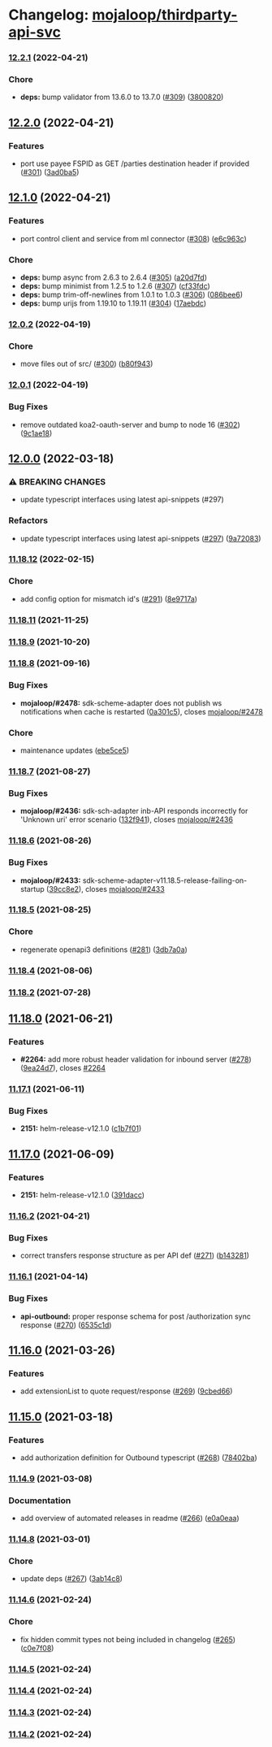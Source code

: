 # Changelog: [mojaloop/thirdparty-api-svc](https://github.com/mojaloop/thirdparty-api-svc)
### [12.2.1](https://github.com/mojaloop/sdk-scheme-adapter/compare/v12.2.0...v12.2.1) (2022-04-21)


### Chore

* **deps:** bump validator from 13.6.0 to 13.7.0 ([#309](https://github.com/mojaloop/sdk-scheme-adapter/issues/309)) ([3800820](https://github.com/mojaloop/sdk-scheme-adapter/commit/3800820b095fa86147189e836817c49b380b6814))

## [12.2.0](https://github.com/mojaloop/sdk-scheme-adapter/compare/v12.1.0...v12.2.0) (2022-04-21)


### Features

* port use payee FSPID as GET /parties destination header if provided ([#301](https://github.com/mojaloop/sdk-scheme-adapter/issues/301)) ([3ad0ba5](https://github.com/mojaloop/sdk-scheme-adapter/commit/3ad0ba5f745b459ff6d9484c83ac3f384faf34b2))

## [12.1.0](https://github.com/mojaloop/sdk-scheme-adapter/compare/v12.0.2...v12.1.0) (2022-04-21)


### Features

* port control client and service from ml connector ([#308](https://github.com/mojaloop/sdk-scheme-adapter/issues/308)) ([e6c963c](https://github.com/mojaloop/sdk-scheme-adapter/commit/e6c963c5e5faa17f6a39e0b70f34c3e3717ba090))


### Chore

* **deps:** bump async from 2.6.3 to 2.6.4 ([#305](https://github.com/mojaloop/sdk-scheme-adapter/issues/305)) ([a20d7fd](https://github.com/mojaloop/sdk-scheme-adapter/commit/a20d7fd0c324fcac948b30e5521fd798e387c6d3))
* **deps:** bump minimist from 1.2.5 to 1.2.6 ([#307](https://github.com/mojaloop/sdk-scheme-adapter/issues/307)) ([cf33fdc](https://github.com/mojaloop/sdk-scheme-adapter/commit/cf33fdc7691d29f07e36ea2460c2686333e5f449))
* **deps:** bump trim-off-newlines from 1.0.1 to 1.0.3 ([#306](https://github.com/mojaloop/sdk-scheme-adapter/issues/306)) ([086bee6](https://github.com/mojaloop/sdk-scheme-adapter/commit/086bee692f6c5ab12c7e3bcdd6ff8688d26ff69d))
* **deps:** bump urijs from 1.19.10 to 1.19.11 ([#304](https://github.com/mojaloop/sdk-scheme-adapter/issues/304)) ([17aebdc](https://github.com/mojaloop/sdk-scheme-adapter/commit/17aebdcae89169540a32d3ae61f7dadab24868c1))

### [12.0.2](https://github.com/mojaloop/sdk-scheme-adapter/compare/v12.0.1...v12.0.2) (2022-04-19)


### Chore

* move files out of src/ ([#300](https://github.com/mojaloop/sdk-scheme-adapter/issues/300)) ([b80f943](https://github.com/mojaloop/sdk-scheme-adapter/commit/b80f943760a2bfc09415c64fd31faf84782a523e))

### [12.0.1](https://github.com/mojaloop/sdk-scheme-adapter/compare/v12.0.0...v12.0.1) (2022-04-19)


### Bug Fixes

* remove outdated koa2-oauth-server and bump to node 16 ([#302](https://github.com/mojaloop/sdk-scheme-adapter/issues/302)) ([9c1ae18](https://github.com/mojaloop/sdk-scheme-adapter/commit/9c1ae18375f033fe59c219fa7cc970bd4d0c72f2))

## [12.0.0](https://github.com/mojaloop/sdk-scheme-adapter/compare/v11.18.12...v12.0.0) (2022-03-18)


### ⚠ BREAKING CHANGES

* update typescript interfaces using latest api-snippets (#297)

### Refactors

* update typescript interfaces using latest api-snippets ([#297](https://github.com/mojaloop/sdk-scheme-adapter/issues/297)) ([9a72083](https://github.com/mojaloop/sdk-scheme-adapter/commit/9a7208372976297a307a57478fb339b4ebbdc790))

### [11.18.12](https://github.com/mojaloop/sdk-scheme-adapter/compare/v11.18.11...v11.18.12) (2022-02-15)


### Chore

* add config option for mismatch id's ([#291](https://github.com/mojaloop/sdk-scheme-adapter/issues/291)) ([8e9717a](https://github.com/mojaloop/sdk-scheme-adapter/commit/8e9717a02c6d19f93b78f5b293917050be0ade84))

### [11.18.11](https://github.com/mojaloop/sdk-scheme-adapter/compare/v11.18.9...v11.18.11) (2021-11-25)

### [11.18.9](https://github.com/mojaloop/sdk-scheme-adapter/compare/v11.18.8...v11.18.9) (2021-10-20)

### [11.18.8](https://github.com/mojaloop/sdk-scheme-adapter/compare/v11.18.7...v11.18.8) (2021-09-16)


### Bug Fixes

* **mojaloop/#2478:** sdk-scheme-adapter does not publish ws notifications when cache is restarted ([0a301c5](https://github.com/mojaloop/sdk-scheme-adapter/commit/0a301c59f3a17adc3e32d1965353b776c568ecae)), closes [mojaloop/#2478](https://github.com/mojaloop/sdk-scheme-adapter/issues/2478)


### Chore

* maintenance updates ([ebe5ce5](https://github.com/mojaloop/sdk-scheme-adapter/commit/ebe5ce56c93ae564c4e1055c65ba130f11b623f2))

### [11.18.7](https://github.com/mojaloop/sdk-scheme-adapter/compare/v11.18.6...v11.18.7) (2021-08-27)


### Bug Fixes

* **mojaloop/#2436:** sdk-sch-adapter inb-API responds incorrectly for 'Unknown uri' error scenario ([132f941](https://github.com/mojaloop/sdk-scheme-adapter/commit/132f941a365bfa60b456d21b4a5d301fb3af9695)), closes [mojaloop/#2436](https://github.com/mojaloop/sdk-scheme-adapter/issues/2436)

### [11.18.6](https://github.com/mojaloop/sdk-scheme-adapter/compare/v11.18.5...v11.18.6) (2021-08-26)


### Bug Fixes

* **mojaloop/#2433:** sdk-scheme-adapter-v11.18.5-release-failing-on-startup ([39cc8e2](https://github.com/mojaloop/sdk-scheme-adapter/commit/39cc8e2df09676798e0e6062d13f3de903544adf)), closes [mojaloop/#2433](https://github.com/mojaloop/sdk-scheme-adapter/issues/2433)

### [11.18.5](https://github.com/mojaloop/sdk-scheme-adapter/compare/v11.18.4...v11.18.5) (2021-08-25)


### Chore

* regenerate openapi3 definitions ([#281](https://github.com/mojaloop/sdk-scheme-adapter/issues/281)) ([3db7a0a](https://github.com/mojaloop/sdk-scheme-adapter/commit/3db7a0a9b2a4459e0c817bfe31738104d23e6543))

### [11.18.4](https://github.com/mojaloop/sdk-scheme-adapter/compare/v11.18.3...v11.18.4) (2021-08-06)

### [11.18.2](https://github.com/mojaloop/sdk-scheme-adapter/compare/v11.18.0...v11.18.2) (2021-07-28)

## [11.18.0](https://github.com/mojaloop/sdk-scheme-adapter/compare/v11.17.1...v11.18.0) (2021-06-21)


### Features

* **#2264:** add more robust header validation for inbound server ([#278](https://github.com/mojaloop/sdk-scheme-adapter/issues/278)) ([9ea24d7](https://github.com/mojaloop/sdk-scheme-adapter/commit/9ea24d748ccd58fdfb30c77e98b021aa6a607b4f)), closes [#2264](https://github.com/mojaloop/sdk-scheme-adapter/issues/2264)

### [11.17.1](https://github.com/mojaloop/sdk-scheme-adapter/compare/v11.17.0...v11.17.1) (2021-06-11)


### Bug Fixes

* **2151:** helm-release-v12.1.0 ([c1b7f01](https://github.com/mojaloop/sdk-scheme-adapter/commit/c1b7f0192d1bb2de8cc660f3835543a518c084f3))

## [11.17.0](https://github.com/mojaloop/sdk-scheme-adapter/compare/v11.16.2...v11.17.0) (2021-06-09)


### Features

* **2151:** helm-release-v12.1.0 ([391dacc](https://github.com/mojaloop/sdk-scheme-adapter/commit/391dacc88558acb75277c197c64f0ee8aa5ada17))

### [11.16.2](https://github.com/mojaloop/sdk-scheme-adapter/compare/v11.16.1...v11.16.2) (2021-04-21)


### Bug Fixes

* correct transfers response structure as per API def ([#271](https://github.com/mojaloop/sdk-scheme-adapter/issues/271)) ([b143281](https://github.com/mojaloop/sdk-scheme-adapter/commit/b143281f6252bf5d228c94223959c6d7805a9efb))

### [11.16.1](https://github.com/mojaloop/sdk-scheme-adapter/compare/v11.16.0...v11.16.1) (2021-04-14)


### Bug Fixes

* **api-outbound:** proper response schema for post /authorization sync response ([#270](https://github.com/mojaloop/sdk-scheme-adapter/issues/270)) ([6535c1d](https://github.com/mojaloop/sdk-scheme-adapter/commit/6535c1de145ff58db48bc5be61dae9b0133786d8))

## [11.16.0](https://github.com/mojaloop/sdk-scheme-adapter/compare/v11.15.0...v11.16.0) (2021-03-26)


### Features

* add extensionList to quote request/response ([#269](https://github.com/mojaloop/sdk-scheme-adapter/issues/269)) ([9cbed66](https://github.com/mojaloop/sdk-scheme-adapter/commit/9cbed66f0db4190f2f34cd7ba3d531a8bbb95d79))

## [11.15.0](https://github.com/mojaloop/sdk-scheme-adapter/compare/v11.14.9...v11.15.0) (2021-03-18)


### Features

* add authorization definition for Outbound typescript ([#268](https://github.com/mojaloop/sdk-scheme-adapter/issues/268)) ([78402ba](https://github.com/mojaloop/sdk-scheme-adapter/commit/78402bab71f98ff6f5cd29c07313b4f8e129c808))

### [11.14.9](https://github.com/mojaloop/sdk-scheme-adapter/compare/v11.14.8...v11.14.9) (2021-03-08)


### Documentation

* add overview of automated releases in readme ([#266](https://github.com/mojaloop/sdk-scheme-adapter/issues/266)) ([e0a0eaa](https://github.com/mojaloop/sdk-scheme-adapter/commit/e0a0eaa077663f4fddeb35159d5a7aec6eb40f3e))

### [11.14.8](https://github.com/mojaloop/sdk-scheme-adapter/compare/v11.14.6...v11.14.8) (2021-03-01)


### Chore

* update deps ([#267](https://github.com/mojaloop/sdk-scheme-adapter/issues/267)) ([3ab14c8](https://github.com/mojaloop/sdk-scheme-adapter/commit/3ab14c85501592f5593700a965cda004bfc92a07))

### [11.14.6](https://github.com/mojaloop/sdk-scheme-adapter/compare/v11.14.5...v11.14.6) (2021-02-24)


### Chore

* fix hidden commit types not being included in changelog ([#265](https://github.com/mojaloop/sdk-scheme-adapter/issues/265)) ([c0e7f08](https://github.com/mojaloop/sdk-scheme-adapter/commit/c0e7f082bcd5de0440a708f12bbd4e5235081140))

### [11.14.5](https://github.com/mojaloop/sdk-scheme-adapter/compare/v11.14.4...v11.14.5) (2021-02-24)

### [11.14.4](https://github.com/mojaloop/sdk-scheme-adapter/compare/v11.14.3...v11.14.4) (2021-02-24)

### [11.14.3](https://github.com/mojaloop/sdk-scheme-adapter/compare/v11.14.1...v11.14.3) (2021-02-24)

### [11.14.2](https://github.com/mojaloop/sdk-scheme-adapter/compare/v11.14.1...v11.14.2) (2021-02-24)
